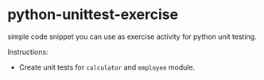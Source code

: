 # python-unittest-exercise
simple code snippet you can use as exercise activity for python unit testing.

Instructions: 
- Create unit tests for `calculator` and `employee` module.